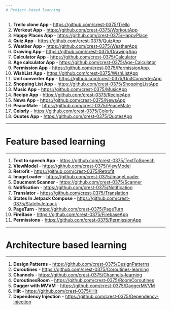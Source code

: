 ```yaml
---
# Project based learning
---
```


1. **Trello clone App** - https://github.com/crest-0375/Trello
2. **Workout App** - https://github.com/crest-0375/WorkoutApp
3. **Happy Places App** - https://github.com/crest-0375/HappyPlace
4. **Quiz App** - https://github.com/crest-0375/QuizApp
5. **Weather App** - https://github.com/crest-0375/WeatherApp
6. **Drawing App** - https://github.com/crest-0375/DrawingApp
7. **Calculator App** - https://github.com/crest-0375/Calculator
8. **Age calculator App** - https://github.com/crest-0375/Age-Calculator
9. **Permission App** - https://github.com/crest-0375/PermissionApp.
10. **WishList App** - https://github.com/crest-0375/WishListApp
11. **Unit converter App** - https://github.com/crest-0375/UnitConverterApp
12. **Shopping List App** - https://github.com/crest-0375/ShoppingListApp
13. **Music App** - https://github.com/crest-0375/MusicApp
14. **Recipe App** - https://github.com/crest-0375/RecipeApp
15. **News App** - https://github.com/crest-0375/NewsApp
16. **PeaceMate** - https://github.com/crest-0375/PeaceMate
17. **Colorly** - https://github.com/crest-0375/Colorly
18. **Quotes App** - https://github.com/crest-0375/QuotesApp

---
# Feature based learning
---

1. **Text to speech App** - https://github.com/crest-0375/TextToSpeech
2. **ViewModel** - https://github.com/crest-0375/ViewModel
3. **Retrofit** - https://github.com/crest-0375/Retrofit
4. **ImageLoader** - https://github.com/crest-0375/ImageLoader
5. **Doucment Scanner** - https://github.com/crest-0375/Scanner
6. **Notification** - https://github.com/crest-0375/Notification
7. **Translator** - https://github.com/crest-0375/Translation
8. **States In Jetpack Compose** - https://github.com/crest-0375/StateInJetpack
9. **PageTurn** - https://github.com/crest-0375/PageTurn
10. **FireBase** - https://github.com/crest-0375/FirebaseApp
11. **Permissions** - https://github.com/crest-0375/PermissionApp

---
# Architecture based learning
---

1. **Design Patterns** - https://github.com/crest-0375/DesignPatterns
2. **Coroutines** - https://github.com/crest-0375/Coroutines-learning
3. **Channels** - https://github.com/crest-0375/Channels-learning
4. **CoroutinesRoom** - https://github.com/crest-0375/RoomCoroutines
5. **Dagger with MVVM** - https://github.com/crest-0375/DaggerMVVM
6. **Hilt** - https://github.com/crest-0375/Hilt
7. **Dependency Injection** - https://github.com/crest-0375/Dependency-Injection
